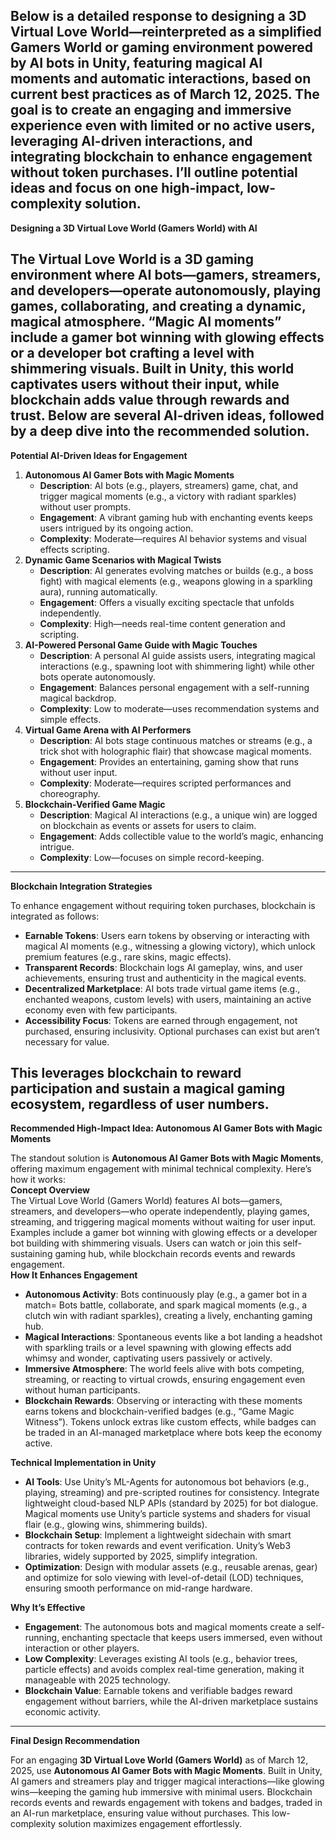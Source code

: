 Below is a detailed response to designing a **3D Virtual Love World**—reinterpreted as a simplified Gamers World or gaming environment powered by AI bots in Unity, featuring magical AI moments and automatic interactions, based on current best practices as of March 12, 2025\. The goal is to create an engaging and immersive experience even with limited or no active users, leveraging AI-driven interactions, and integrating blockchain to enhance engagement without token purchases. I’ll outline potential ideas and focus on one high-impact, low-complexity solution.  
---

**Designing a 3D Virtual Love World (Gamers World) with AI**

The **Virtual Love World** is a 3D gaming environment where AI bots—gamers, streamers, and developers—operate autonomously, playing games, collaborating, and creating a dynamic, magical atmosphere. “Magic AI moments” include a gamer bot winning with glowing effects or a developer bot crafting a level with shimmering visuals. Built in Unity, this world captivates users without their input, while blockchain adds value through rewards and trust. Below are several AI-driven ideas, followed by a deep dive into the recommended solution.  
---

**Potential AI-Driven Ideas for Engagement**

1. **Autonomous AI Gamer Bots with Magic Moments**  
   * **Description**: AI bots (e.g., players, streamers) game, chat, and trigger magical moments (e.g., a victory with radiant sparkles) without user prompts.  
   * **Engagement**: A vibrant gaming hub with enchanting events keeps users intrigued by its ongoing action.  
   * **Complexity**: Moderate—requires AI behavior systems and visual effects scripting.  
2. **Dynamic Game Scenarios with Magical Twists**  
   * **Description**: AI generates evolving matches or builds (e.g., a boss fight) with magical elements (e.g., weapons glowing in a sparkling aura), running automatically.  
   * **Engagement**: Offers a visually exciting spectacle that unfolds independently.  
   * **Complexity**: High—needs real-time content generation and scripting.  
3. **AI-Powered Personal Game Guide with Magic Touches**  
   * **Description**: A personal AI guide assists users, integrating magical interactions (e.g., spawning loot with shimmering light) while other bots operate autonomously.  
   * **Engagement**: Balances personal engagement with a self-running magical backdrop.  
   * **Complexity**: Low to moderate—uses recommendation systems and simple effects.  
4. **Virtual Game Arena with AI Performers**  
   * **Description**: AI bots stage continuous matches or streams (e.g., a trick shot with holographic flair) that showcase magical moments.  
   * **Engagement**: Provides an entertaining, gaming show that runs without user input.  
   * **Complexity**: Moderate—requires scripted performances and choreography.  
5. **Blockchain-Verified Game Magic**  
   * **Description**: Magical AI interactions (e.g., a unique win) are logged on blockchain as events or assets for users to claim.  
   * **Engagement**: Adds collectible value to the world’s magic, enhancing intrigue.  
   * **Complexity**: Low—focuses on simple record-keeping.

---

**Blockchain Integration Strategies**

To enhance engagement without requiring token purchases, blockchain is integrated as follows:

* **Earnable Tokens**: Users earn tokens by observing or interacting with magical AI moments (e.g., witnessing a glowing victory), which unlock premium features (e.g., rare skins, magic effects).  
* **Transparent Records**: Blockchain logs AI gameplay, wins, and user achievements, ensuring trust and authenticity in the magical events.  
* **Decentralized Marketplace**: AI bots trade virtual game items (e.g., enchanted weapons, custom levels) with users, maintaining an active economy even with few participants.  
* **Accessibility Focus**: Tokens are earned through engagement, not purchased, ensuring inclusivity. Optional purchases can exist but aren’t necessary for value.

This leverages blockchain to reward participation and sustain a magical gaming ecosystem, regardless of user numbers.  
---

**Recommended High-Impact Idea: Autonomous AI Gamer Bots with Magic Moments**

The standout solution is **Autonomous AI Gamer Bots with Magic Moments**, offering maximum engagement with minimal technical complexity. Here’s how it works:  
**Concept Overview**  
The Virtual Love World (Gamers World) features AI bots—gamers, streamers, and developers—who operate independently, playing games, streaming, and triggering magical moments without waiting for user input. Examples include a gamer bot winning with glowing effects or a developer bot building with shimmering visuals. Users can watch or join this self-sustaining gaming hub, while blockchain records events and rewards engagement.  
**How It Enhances Engagement**

* **Autonomous Activity**: Bots continuously play (e.g., a gamer bot in a match= Bots battle, collaborate, and spark magical moments (e.g., a clutch win with radiant sparkles), creating a lively, enchanting gaming hub.  
* **Magical Interactions**: Spontaneous events like a bot landing a headshot with sparkling trails or a level spawning with glowing effects add whimsy and wonder, captivating users passively or actively.  
* **Immersive Atmosphere**: The world feels alive with bots competing, streaming, or reacting to virtual crowds, ensuring engagement even without human participants.  
* **Blockchain Rewards**: Observing or interacting with these moments earns tokens and blockchain-verified badges (e.g., “Game Magic Witness”). Tokens unlock extras like custom effects, while badges can be traded in an AI-managed marketplace where bots keep the economy active.

**Technical Implementation in Unity**

* **AI Tools**: Use Unity’s ML-Agents for autonomous bot behaviors (e.g., playing, streaming) and pre-scripted routines for consistency. Integrate lightweight cloud-based NLP APIs (standard by 2025\) for bot dialogue. Magical moments use Unity’s particle systems and shaders for visual flair (e.g., glowing wins, shimmering builds).  
* **Blockchain Setup**: Implement a lightweight sidechain with smart contracts for token rewards and event verification. Unity’s Web3 libraries, widely supported by 2025, simplify integration.  
* **Optimization**: Design with modular assets (e.g., reusable arenas, gear) and optimize for solo viewing with level-of-detail (LOD) techniques, ensuring smooth performance on mid-range hardware.

**Why It’s Effective**

* **Engagement**: The autonomous bots and magical moments create a self-running, enchanting spectacle that keeps users immersed, even without interaction or other players.  
* **Low Complexity**: Leverages existing AI tools (e.g., behavior trees, particle effects) and avoids complex real-time generation, making it manageable with 2025 technology.  
* **Blockchain Value**: Earnable tokens and verifiable badges reward engagement without barriers, while the AI-driven marketplace sustains economic activity.

---

**Final Design Recommendation**

For an engaging **3D Virtual Love World (Gamers World)** as of March 12, 2025, use **Autonomous AI Gamer Bots with Magic Moments**. Built in Unity, AI gamers and streamers play and trigger magical interactions—like glowing wins—keeping the gaming hub immersive with minimal users. Blockchain records events and rewards engagement with tokens and badges, traded in an AI-run marketplace, ensuring value without purchases. This low-complexity solution maximizes engagement effortlessly.  

